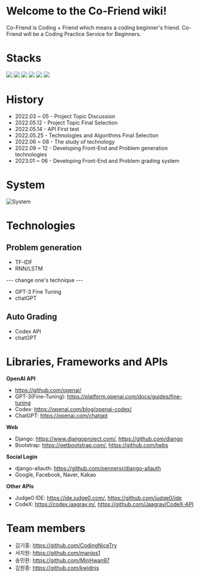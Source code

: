 # Welcome to the Co-Friend wiki!
Co-Friend is Coding + Friend which means a coding beginner's friend. Co-Friend will be a Coding Practice Service for Beginners.

# Stacks
<img src="https://img.shields.io/badge/python-3776AB?style=for-the-badge&logo=python&logoColor=white">
<img src="https://img.shields.io/badge/django-092E20?style=for-the-badge&logo=django&logoColor=white">
<img src="https://img.shields.io/badge/html5-E34F26?style=for-the-badge&logo=html5&logoColor=white">
<img src="https://img.shields.io/badge/css-1572B6?style=for-the-badge&logo=css3&logoColor=white">
<img src="https://img.shields.io/badge/javascript-F7DF1E?style=for-the-badge&logo=javascript&logoColor=black">
<img src="https://img.shields.io/badge/bootstrap-7952B3?style=for-the-badge&logo=bootstrap&logoColor=white">

# History
* 2022.03 ~ 05 - Project Topic Discussion
* 2022.05.12 - Project Topic Final Selection
* 2022.05.14 - API First test
* 2022.05.25 - Technologies and Algorithms Final Selection
* 2022.06 ~ 08 - The study of technology
* 2022.09 ~ 12 - Developing Front-End and Problem generation technologies
* 2023.01 ~ 06 - Developing Front-End and Problem grading system

# System
![System](https://github.com/manips1/Co-Friend/assets/89434656/b3f19122-ee2e-4367-b0d9-ba782aa100bc)

# Technologies
## Problem generation
* TF-IDF
* RNN/LSTM

--- change one's technique ---

* GPT-3 Fine Tuning
* chatGPT

## Auto Grading
* Codex API
* chatGPT

# Libraries,  Frameworks and APIs
**OpenAI API**
* https://github.com/openai/
* GPT-3(Fine-Tuning): https://platform.openai.com/docs/guides/fine-tuning
* Codex: https://openai.com/blog/openai-codex/
* ChatGPT: https://openai.com/chatgpt

**Web**
* Django: https://www.djangoproject.com/, https://github.com/django
* Bootstrap: https://getbootstrap.com/, https://github.com/twbs

**Social Login**
* django-allauth: https://github.com/pennersr/django-allauth
* Google, Facebook, Naver, Kakao

**Other APIs**
* Judge0 IDE: https://ide.judge0.com/, https://github.com/judge0/ide
* CodeX: https://codex.jaagrav.in/, https://github.com/Jaagrav/CodeX-API

# Team members
* 김기홍: https://github.com/CodingNiceTry
* 서지원: https://github.com/manips1
* 송민환: https://github.com/MinHwan97
* 김원종: https://github.com/kwjdnjs

